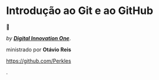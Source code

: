 # Introdução ao Git e ao GitHub

:cake:

*by [**Digital Innovation One**](https://digitalinnovation.one/ "DIO")*.

ministrado por **Otávio Reis**

https://github.com/Perkles

.
